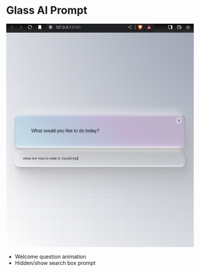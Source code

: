 # Glass AI Prompt

![](https://github.com/u-n-s-t-o-p-p-a-b-l-e/dashboard/blob/main/glass-AI-prompt/img/glass-ai-prompt.png)

+ Welcome question animation
+ Hidden/show search box prompt
